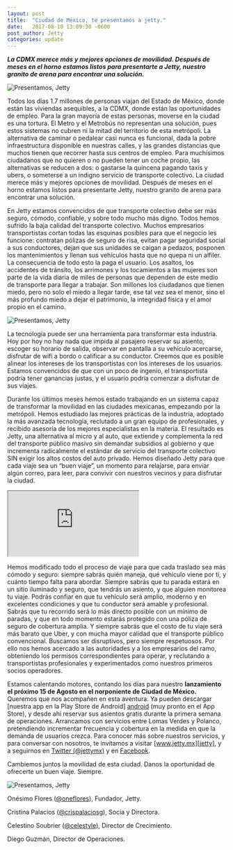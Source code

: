 ```yaml
---
layout: post
title:  "Ciudad de México, te presentamos a jetty."
date:   2017-08-10 13:09:30 -0600
post_author: Jetty
categories: update
---
```

<i><strong>La CDMX merece más y mejores opciones de movilidad. Después de meses en el horno estamos listos para presentarte a Jetty, nuestro granito de arena para encontrar una solución.</strong></i>

![Presentamos, Jetty]({{site.baseurl}}/imgs-blog/jetty-1.png)

Todos los días 1.7 millones de personas viajan del Estado de México, donde están las viviendas asequibles, a la CDMX, donde están las oportunidades de empleo. Para la gran mayoría de estas personas, moverse en la ciudad es una tortura. El Metro y el Metrobús no representan una solución, pues estos sistemas no cubren ni la mitad del territorio de esta metrópoli. La alternativa de caminar o pedalear casi nunca es funcional, dada la pobre infraestructura disponible en nuestras calles, y las grandes distancias que muchos tienen que recorrer hasta sus centros de empleo. Para muchísimos ciudadanos que no quieren o no pueden tener un coche propio, las alternativas se reducen a dos: o gastarse la quincena pagando taxis y ubers, o someterse a un indigno servicio de transporte colectivo. La ciudad merece más y mejores opciones de movilidad. Después de meses en el horno estamos listos para presentarte Jetty, nuestro granito de arena para encontrar una solución.


En Jetty estamos convencidos de que transporte colectivo debe ser más seguro, cómodo, confiable, y sobre todo mucho más digno. Todos hemos sufrido la baja calidad del transporte colectivo. Muchos empresarios transportistas cortan todas las esquinas posibles para que el negocio les funcione: contratan pólizas de seguro de risa, evitan pagar seguridad social a sus conductores, dejan que sus unidades se caigan a pedazos, posponen los mantenimientos y llenan sus vehículos hasta que no quepa ni un alfiler. La consecuencia de todo esto la paga el usuario. Los asaltos, los accidentes de tránsito, los arrimones y los tocamientos a las mujeres son parte de la vida diaria de miles de personas que dependen de este medio de transporte para llegar a trabajar. Son millones los ciudadanos que tienen miedo, pero no solo el miedo a llegar tarde, ese tal vez sea el menor, sino el más profundo miedo a dejar el patrimonio, la integridad física y el amor propio en el camino.

![Presentamos, Jetty]({{site.baseurl}}/imgs-blog/jetty-2.png)

La tecnología puede ser una herramienta para transformar esta industria. Hoy por hoy no hay nada que impida al pasajero reservar su asiento, escoger su horario de salida, observar en pantalla a su vehículo acercarse, disfrutar de wifi a bordo o calificar a su conductor. Creemos que es posible alinear los intereses de los transportistas con los intereses de los usuarios. Estamos convencidos de que con un poco de ingenio, el transportista podría tener ganancias justas, y el usuario podría comenzar a disfrutar de sus viajes.

Durante los últimos meses hemos estado trabajando en un sistema capaz de transformar la movilidad en las ciudades mexicanas, empezando por la metrópoli. Hemos estudiado las mejores prácticas de la industria, adoptado la más avanzada tecnología, reclutado a un gran equipo de profesionales, y recibido asesoría de los mejores especialistas en la materia. El resultado es Jetty, una alternativa al micro y al auto, que extiende y complementa la red del transporte público masivo sin demandar subsidios al gobierno y que incrementa radicalmente el estándar de servicio del transporte colectivo SIN exigir los altos costos del auto privado. Hemos diseñado Jetty para que cada viaje sea un “buen viaje”, un momento para relajarse, para enviar algún correo, para leer, para convivir con nuestros vecinos y para disfrutar la ciudad.

<div class="embed-responsive embed-responsive-16by9">
    <iframe class="embed-responsive-item" src="https://www.youtube.com/embed/Fh-rtky8204?ecver=1"></iframe>
</div>

Hemos modificado todo el proceso de viaje para que cada traslado sea más cómodo y seguro: siempre sabrás quién maneja, qué vehículo viene por ti, y cuánto tiempo falta para abordar. Siempre sabrás que tu parada estará en un sitio iluminado y seguro, que tendrás un asiento, y que alguien monitorea tu viaje. Podrás confiar en que tu vehículo será amplio, moderno y en excelentes condiciones y que tu conductor será amable y profesional. Sabrás que tu recorrido será lo más directo posible con un mínimo de paradas, y que en todo momento estarás protegido con una póliza de seguro de cobertura amplia. Y siempre sabrás que el costo de tu viaje será más barato que Uber, y con mucha mayor calidad que el transporte público convencional. Buscamos ser disruptivos, pero siempre respetuosos. Por ello nos hemos acercado a las autoridades y a los empresarios del ramo, obteniendo los permisos correspondientes para operar, y reclutando a transportistas profesionales y experimentados como nuestros primeros socios operadores.

Estamos calentando motores, contando los días para nuestro <strong>lanzamiento el próximo 15 de Agosto en el norponiente de Ciudad de México.</strong> Queremos que nos acompañen en esta aventura. Ya pueden descargar [nuestra app en la Play Store de Android] [android] (muy pronto en el App Store), y desde ahí reservar sus asientos gratis durante la primera semana de operaciones. Arrancamos con servicios entre Lomas Verdes y Polanco, pretendiendo incrementar frecuencia y cobertura en la medida en que la demanda de usuarios crezca. Para conocer más sobre nuestros servicios, y para conversar con nosotros, te invitamos a visitar [www.jetty.mx][jetty], y a seguirnos en [Twitter (@jettymx)][twitter] y en [Facebook][facebook].

Cambiemos juntos la movilidad de esta ciudad. Danos la oportunidad de ofrecerte un buen viaje. Siempre.

![Presentamos, Jetty]({{site.baseurl}}/imgs-blog/jetty-3.png)

Onésimo Flores ([@oneflores][one]), Fundador, Jetty.

Cristina Palacios ([@crispalaciosg][cris]), Socia y Directora.

Celestino Soubrier ([@celestyle][tino]), Director de Crecimiento.

Diego Guzmán, Director de Operaciones.

[android]: https://play.google.com/store/apps/details?id=mx.jetty.jetty
[jetty]: http://jetty.mx
[twitter]: https://twitter.com/jettymx
[facebook]: https://www.facebook.com/JettyMX/
[one]: https://twitter.com/oneflores
[cris]: https://twitter.com/crispalaciosg?lang=en
[tino]: https://twitter.com/celestyle